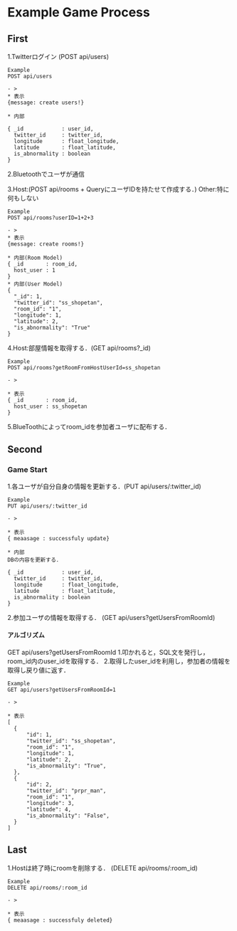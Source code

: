 # Example Game Process
## First
1.Twitterログイン (POST api/users)

```
Example
POST api/users

- >
* 表示
{message: create users!}

* 内部

{ _id            : user_id,
  twitter_id     : twitter_id,
  longitude      : float_longitude,
  latitude       : float_latitude,
  is_abnormality : boolean
}

```


2.Bluetoothでユーザが通信

3.Host:(POST api/rooms + QueryにユーザIDを持たせて作成する．) Other:特に何もしない

```
Example
POST api/rooms?userID=1+2+3

- >
* 表示
{message: create rooms!}

* 内部(Room Model)
{ _id       : room_id,
  host_user : 1
}
* 内部(User Model)
{
  "_id": 1,
  "twitter_id": "ss_shopetan",
  "room_id": "1",
  "longitude": 1,
  "latitude": 2,
  "is_abnormality": "True"
}

```

4.Host:部屋情報を取得する．(GET api/rooms?_id)

```
Example
POST api/rooms?getRoomFromHostUserId=ss_shopetan

- >

* 表示
{ _id       : room_id,
  host_user : ss_shopetan
}
```

5.BlueToothによってroom_idを参加者ユーザに配布する．

## Second

### Game Start

1.各ユーザが自分自身の情報を更新する．(PUT api/users/:twitter_id)

```
Example
PUT api/users/:twitter_id

- >

* 表示
{ meaasage : successfuly update}

* 内部
DBの内容を更新する．

{ _id            : user_id,
  twitter_id     : twitter_id,
  longitude      : float_longitude,
  latitude       : float_latitude,
  is_abnormality : boolean
}
```

2.参加ユーザの情報を取得する． (GET api/users?getUsersFromRoomId)

#### アルゴリズム
GET api/users?getUsersFromRoomId
1.叩かれると，SQL文を発行し，room_id内のuser_idを取得する．
2.取得したuser_idを利用し，参加者の情報を取得し戻り値に返す．

```
Example
GET api/users?getUsersFromRoomId=1

- >

* 表示
[
  {
      "id": 1,
      "twitter_id": "ss_shopetan",
      "room_id": "1",
      "longitude": 1,
      "latitude": 2,
      "is_abnormality": "True",
  },
  {
      "id": 2,
      "twitter_id": "prpr_man",
      "room_id": "1",
      "longitude": 3,
      "latitude": 4,
      "is_abnormality": "False",
  }
]
```

## Last
1.Hostは終了時にroomを削除する． (DELETE api/rooms/:room_id)

```
Example
DELETE api/rooms/:room_id

- >

* 表示
{ meaasage : successfuly deleted}

```
